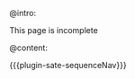 

@intro:

<p class="todo">This page is incomplete</p>


@content:


{{{plugin-sate-sequenceNav}}}

